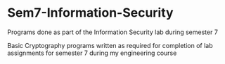 # Sem7-Information-Security
Programs done as part of the Information Security lab during semester 7

Basic Cryptography programs written as required for completion of lab assignments for semester 7 during my engineering course
